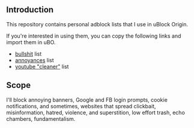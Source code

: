 ## Introduction

This repository contains personal adblock lists that I use in uBlock Origin.

If you're interested in using them, you can copy the following links and import them in uBO.

- [bullshit](https://raw.githubusercontent.com/ayushnix/adblock/master/ublock-bullshit-list.txt) list
- [annoyances](https://raw.githubusercontent.com/ayushnix/adblock/master/ublock-annoyances-list.txt) list
- [youtube "cleaner"](https://raw.githubusercontent.com/ayushnix/adblock/master/ublock-distraction-free-youtube.txt) list

## Scope

I'll block annoying banners, Google and FB login prompts, cookie notifications, and sometimes,
websites that spread clickbait, misinformation, hatred, violence, and superstition, low effort
trash, echo chambers, fundamentalism.
